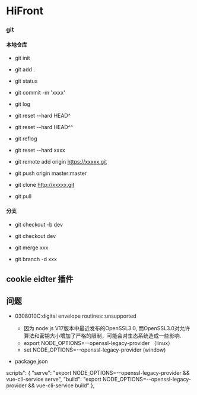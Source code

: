 # HiFront


### git

#### 本地仓库

- git init
- git add . 
- git status
- git commit -m 'xxxx'
- git log

- git reset --hard HEAD^
- git reset --hard HEAD^^


- git reflog
- git reset --hard xxxx


- git remote add origin https://xxxxx.git
- git push origin master:master

- git clone http://xxxxx.git
- git pull

#### 分支 

- git checkout -b dev

- git checkout dev
- git merge xxx
- git branch -d xxx 


## cookie eidter 插件


## 问题
+ 0308010C:digital envelope routines::unsupported
    + 因为 node.js V17版本中最近发布的OpenSSL3.0, 而OpenSSL3.0对允许算法和密钥大小增加了严格的限制，可能会对生态系统造成一些影响.
    + export NODE_OPTIONS=--openssl-legacy-provider    （linux）
    + set NODE_OPTIONS=--openssl-legacy-provider    (window)


+ package.json

scripts": {
   "serve": "export NODE_OPTIONS=--openssl-legacy-provider && vue-cli-service serve",
   "build": "export NODE_OPTIONS=--openssl-legacy-provider && vue-cli-service build"
},


